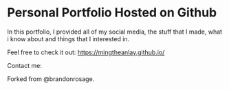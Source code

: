 # Personal Portfolio Hosted on Github

In this portfolio, I provided all of my social media, the stuff that I made, what i know about and things that I interested in.

Feel free to check it out: <https://mingtheanlay.github.io/>

Contact me: 

Forked from @brandonrosage.
